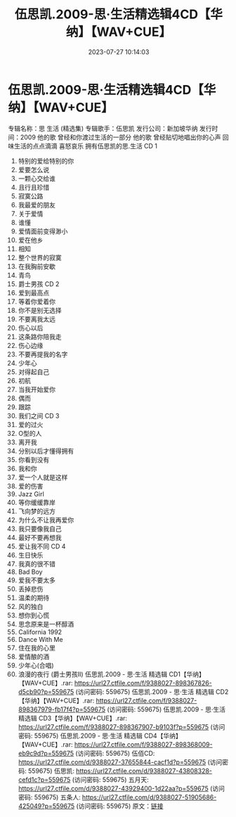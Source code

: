 ﻿---
title: 伍思凯.2009-思·生活精选辑4CD【华纳】【WAV+CUE】
date: 2023-07-27 10:14:03
categories: WAV车载音乐、镜像
tags: 华语中文
---
# 伍思凯.2009-思·生活精选辑4CD【华纳】【WAV+CUE】

专辑名称：思 生活 (精选集)
专辑歌手：伍思凯
发行公司：新加坡华纳
发行时间：2009
他的歌 曾经和你渡过生活的一部分
他的歌 曾经贴切地唱出你的心声
回味生活的点点滴滴 喜怒哀乐 拥有伍思凯的思.生活
CD 1
01. 特别的爱给特别的你
02. 爱要怎么说
03. 一颗心交给谁
04. 且行且珍惜
05. 寂寞公路
06. 我最爱的朋友
07. 关于爱情
08. 谁懂
09. 爱情面前变得渺小
10. 爱在他乡
11. 相知
12. 整个世界的寂寞
13. 在我胸前安歇
14. 青鸟
15. 爵士男孩
CD 2
01. 爱到最高点
02. 等着你爱着你
03. 你不是别无选择
04. 不要离我太远
05. 伤心以后
06. 这条路你陪我走
07. 伤心边缘
08. 不要再提我的名字
09. 少年心
10. 对得起自己
11. 初航
12. 当我开始爱你
13. 偶而
14. 跟踪
15. 我们之间
CD 3
01. 爱的过火
02. O型的人
03. 离开我
04. 分别以后才懂得拥有
05. 你看到没有
06. 我和你
07. 爱一个人就是这样
08. 爱的伤害
09. Jazz Girl
10. 等你缓缓靠岸
11. 飞向梦的远方
12. 为什么不让我再爱你
13. 我只要像我自己
14. 最好不要再想我
15. 爱让我不同
CD 4
01. 生日快乐
02. 我真的很不错
03. Bad Boy
04. 爱我不要太多
05. 丢掉悲伤
06. 温柔的期待
07. 风的独白
08. 想你到心慌
09. 思念原来是一杯醇酒
10. California 1992
11. Dance With Me
12. 住在我的心里
13. 爱情酿的酒
14. 少年心(合唱)
15. 浪漫的夜行 (爵士男孩II)
伍思凯.2009 - 思·生活 精选辑 CD1【华纳】【WAV+CUE】.rar: https://url27.ctfile.com/f/9388027-898367826-d5cb90?p=559675
(访问密码: 559675)
伍思凯.2009 - 思·生活 精选辑 CD2【华纳】【WAV+CUE】.rar: https://url27.ctfile.com/f/9388027-898367979-fb17f4?p=559675
(访问密码: 559675)
伍思凯.2009 - 思·生活 精选辑 CD3【华纳】【WAV+CUE】.rar: https://url27.ctfile.com/f/9388027-898367907-b9103f?p=559675
(访问密码: 559675)
伍思凯.2009 - 思·生活 精选辑 CD4【华纳】【WAV+CUE】.rar: https://url27.ctfile.com/f/9388027-898368009-eb9c9d?p=559675
(访问密码: 559675)
伍佰CD: https://url27.ctfile.com/d/9388027-37655844-cacf1d?p=559675
(访问密码: 559675)
伍思凯: https://url27.ctfile.com/d/9388027-43808328-cefd1c?p=559675
(访问密码: 559675)
五月天: https://url27.ctfile.com/d/9388027-43929400-1d22aa?p=559675
(访问密码: 559675)
五条人: https://url27.ctfile.com/d/9388027-51905686-425049?p=559675
(访问密码: 559675)
原文：[链接](https://blog.sina.com.cn/s/blog_1647c7e76010312vf.html)